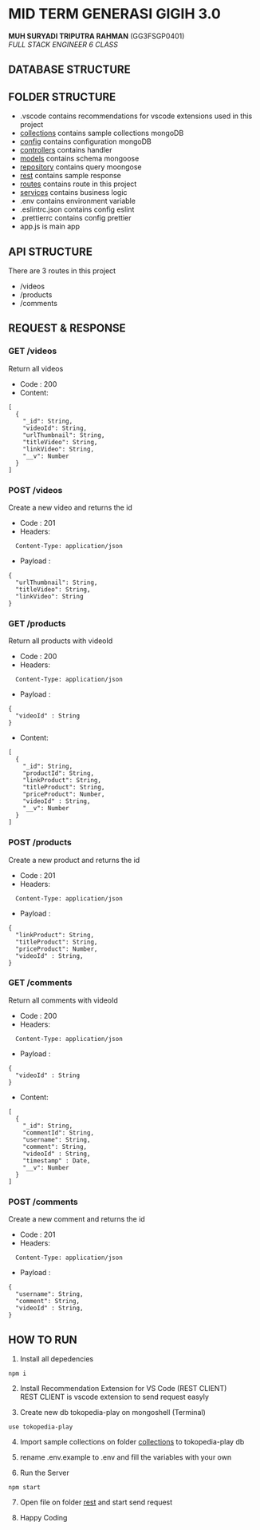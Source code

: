 # MID TERM GENERASI GIGIH 3.0

**MUH SURYADI TRIPUTRA RAHMAN** (GG3FSGP0401) <br>
*FULL STACK ENGINEER 6 CLASS*

## DATABASE STRUCTURE

## FOLDER STRUCTURE

* .vscode contains recommendations for vscode extensions used in this project
* [collections](./collections/) contains sample collections mongoDB
* [config](./config/) contains configuration mongoDB
* [controllers](./controllers/) contains handler 
* [models](./models/) contains schema mongoose
* [repository](./repository/) contains query moongose 
* [rest](./rest/) contains sample response
* [routes](./routes/) contains route in this project
* [services](./services/) contains business logic
* .env contains environment variable
* .eslintrc.json contains config eslint
* .prettierrc contains config prettier
* app.js is main app

## API STRUCTURE
There are 3 routes in this project
* /videos
* /products
* /comments

## REQUEST & RESPONSE

### GET /videos

Return all videos 

* Code : 200
* Content:

```
[
  {
    "_id": String,
    "videoId": String,
    "urlThumbnail": String,
    "titleVideo": String,
    "linkVideo": String,
    "__v": Number
  }
]

```

### POST /videos 

Create a new video and returns the id

* Code : 201
* Headers: 
```
  Content-Type: application/json
```
* Payload :

```
{
  "urlThumbnail": String,
  "titleVideo": String,
  "linkVideo": String
}

```

### GET /products

Return all products with videoId

* Code : 200
* Headers: 
```
  Content-Type: application/json
```
* Payload :
```
{
  "videoId" : String
}
```
* Content:

```
[
  {
    "_id": String,
    "productId": String,
    "linkProduct": String,
    "titleProduct": String,
    "priceProduct": Number,
    "videoId" : String,
    "__v": Number
  }
]

```

### POST /products 

Create a new product and returns the id

* Code : 201
* Headers: 
```
  Content-Type: application/json
```
* Payload :

```
{
  "linkProduct": String,
  "titleProduct": String,
  "priceProduct": Number,
  "videoId" : String,
}

```

### GET /comments

Return all comments with videoId 

* Code : 200
* Headers: 
```
  Content-Type: application/json
```
* Payload :
```
{
  "videoId" : String
}
```
* Content:

```
[
  {
    "_id": String,
    "commentId": String,
    "username": String,
    "comment": String,
    "videoId" : String,
    "timestamp" : Date,
    "__v": Number
  }
]

```

### POST /comments 

Create a new comment and returns the id

* Code : 201
* Headers: 
```
  Content-Type: application/json
```
* Payload :

```
{
  "username": String,
  "comment": String,
  "videoId" : String,
}

```

## HOW TO RUN

1. Install all depedencies
```
npm i
```
2. Install Recommendation Extension for VS Code (REST CLIENT) <br> 
   REST CLIENT is vscode extension to send request easyly

3. Create new db tokopedia-play on mongoshell (Terminal)
```
use tokopedia-play
```   

4. Import sample collections on folder [collections](./collections/) to tokopedia-play db
   
5. rename .env.example  to .env and fill the variables with your own

6. Run the Server
```
npm start
```

7. Open file on folder [rest](./rest/) and start send request

2. Happy Coding